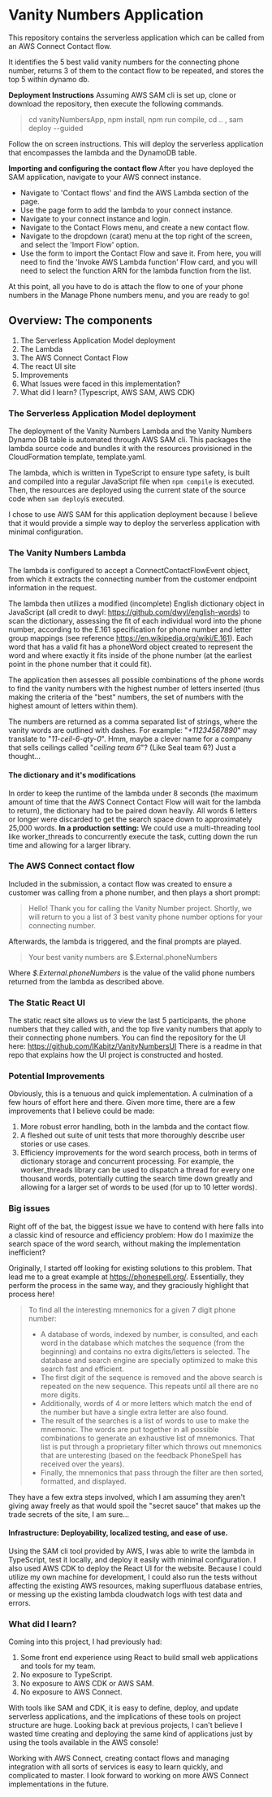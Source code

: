 # Vanity Numbers Application

This repository contains the serverless application which can be called from an AWS Connect Contact flow.

It identifies the 5 best valid vanity numbers for the connecting phone number, returns 3 of them to the contact flow to be repeated, and stores the top 5 within dynamo db.

**Deployment Instructions**
Assuming AWS SAM cli is set up, clone or download the repository, then execute the following commands.

> cd vanityNumbersApp,
> npm install,
> npm run compile,
> cd .. ,
> sam deploy --guided

Follow the on screen instructions. This will deploy the serverless application that encompasses the lambda and the DynamoDB table.

**Importing and configuring the contact flow**
After you have deployed the SAM application, navigate to your AWS connect instance.

 - Navigate to 'Contact flows' and find the AWS Lambda section of the page.
 - Use the page form to add the lambda to your connect instance.
 - Navigate to your connect instance and login.
 - Navigate to the Contact Flows menu, and create a new contact flow.
 - Navigate to the dropdown (carat) menu at the top right of the screen, and select the 'Import Flow' option.
 - Use the form to import the Contact Flow and save it.
From here, you will need to find the 'Invoke AWS Lambda function' Flow card, and you will need to select the function ARN for the lambda function from the list.

At this point, all you have to do is attach the flow to one of your phone numbers in the Manage Phone numbers menu, and you are ready to go!

  ## Overview: The components

1. The Serverless Application Model deployment
2. The Lambda
3. The AWS Connect Contact Flow
4. The react UI site
5. Improvements
6. What Issues were faced in this implementation?
8. What did I learn? (Typescript, AWS SAM, AWS CDK)

  

### The Serverless Application Model deployment
The deployment of the Vanity Numbers Lambda and the Vanity Numbers Dynamo DB table is automated through AWS SAM cli. This packages the lambda source code and bundles it with the resources provisioned in the CloudFormation template, template.yaml.

The lambda, which is written in TypeScript to ensure type safety, is built and compiled into a regular JavaScript file when `npm compile` is executed. Then, the resources are deployed using the current state of the source code when `sam deploy`is executed.

I chose to use AWS SAM for this application deployment because I believe that it would provide a simple way to deploy the serverless application with minimal configuration.


### The Vanity Numbers Lambda
The lambda is configured to accept a ConnectContactFlowEvent object, from which it extracts the connecting number from the customer endpoint information in the request.

The lambda then utilizes a modified (incomplete) English dictionary object in JavaScript (all credit to dwyl: https://github.com/dwyl/english-words) to scan the dictionary, assessing the fit of each individual word into the phone number, according to the E.161 specification for phone number and letter group mappings (see reference https://en.wikipedia.org/wiki/E.161). Each word that has a valid fit has a phoneWord object created to represent the word and where exactly it fits inside of the phone number (at the earliest point in the phone number that it could fit).

The application then assesses all possible combinations of the phone words to find the vanity numbers with the highest number of letters inserted (thus making the criteria of the "best" numbers, the set of numbers with the highest amount of letters within them).

The numbers are returned as a comma separated list of strings, where the vanity words are outlined with dashes. For example:
"*+11234567890*" may translate to "*11-ceil-6-qty-0*". 
Hmm, maybe a clever name for a company that sells ceilings called "*ceiling team 6*"? (Like Seal team 6?) Just a thought...

#### The dictionary and it's modifications
In order to keep the runtime of the lambda under 8 seconds (the maximum amount of time that the AWS Connect Contact Flow will wait for the lambda to return), the dictionary had to be paired down heavily. All words 6 letters or longer were discarded to get the search space down to approximately 25,000 words.
**In a production setting:** We could use a multi-threading tool like worker_threads to concurrently execute the task, cutting down the run time and allowing for a larger library.

### The AWS Connect contact flow
Included in the submission, a contact flow was created to ensure a customer was calling from a phone number, and then plays a short prompt:

> Hello! Thank you for calling the Vanity Number project. Shortly, we will return to you a list of 3 best vanity phone number options for your connecting number.

Afterwards, the lambda is triggered, and the final prompts are played.

> Your best vanity numbers are $.External.phoneNumbers

Where *$.External.phoneNumbers* is the value of the valid phone numbers returned from the lambda as described above.


### The Static React UI
The static react site allows us to view the last 5 participants, the phone numbers that they called with, and the top five vanity numbers that apply to their connecting phone numbers. You can find the repository for the UI here: https://github.com/IKabitz/VanityNumbersUI
There is a readme in that repo that explains how the UI project is constructed and hosted.

### Potential Improvements
Obviously, this is a tenuous and quick implementation. A culmination of a few hours of effort here and there. Given more time, there are a few improvements that I believe could be made:

 1. More robust error handling, both in the lambda and the contact flow.
 2. A fleshed out suite of unit tests that more thoroughly describe user stories or use cases.
 3. Efficiency improvements for the word search process, both in terms of dictionary storage and concurrent processing. For example, the worker_threads library can be used to dispatch a thread for every one thousand words, potentially cutting the search time down greatly and allowing for a larger set of words to be used (for up to 10 letter words).


### Big issues
Right off of the bat, the biggest issue we have to contend with here falls into a classic kind of resource and efficiency problem: How do I maximize the search space of the word search, without making the implementation inefficient?

Originally, I started off looking for existing solutions to this problem. That lead me to a great example at https://phonespell.org/. Essentially, they perform the process in the same way, and they graciously highlight that process here!

> To find all the interesting mnemonics for a given 7 digit phone number:
> 
> -   A database of words, indexed by number, is consulted, and each word in the database which matches the sequence (from the beginning)
> and contains no extra digits/letters is selected. The database and
> search engine are specially optimized to make this search fast and
> efficient.
> -   The first digit of the sequence is removed and the above search is repeated on the new sequence. This repeats until all there are no more
> digits.
> -   Additionally, words of 4 or more letters which match the end of the number but have a single extra letter are also found.
> -   The result of the searches is a list of words to use to make the mnemonic. The words are put together in all possible combinations to
> generate an exhaustive list of mnemonics. That list is put through a
> proprietary filter which throws out mnemonics that are unteresting
> (based on the feedback PhoneSpell has received over the years).
> -   Finally, the mnemonics that pass through the filter are then sorted, formatted, and displayed.


They have a few extra steps involved, which I am assuming they aren't giving away freely as that would spoil the "secret sauce" that makes up the trade secrets of the site, I am sure...


#### Infrastructure: Deployability, localized testing, and ease of use.
Using the SAM cli tool provided by AWS, I was able to write the lambda in TypeScript, test it locally, and deploy it easily with minimal configuration. I also used AWS CDK to deploy the React UI for the website. 
Because I could utilize my own machine for development, I could also run the tests without affecting the existing AWS resources, making superfluous database entries, or messing up the existing lambda cloudwatch logs with test data and errors.


### What did I learn?
Coming into this project, I had previously had:
1. Some front end experience using React to build small web applications and tools for my team.
2. No exposure to TypeScript.
3. No exposure to AWS CDK or AWS SAM.
4. No exposure to AWS Connect.

With tools like SAM and CDK, it is easy to define, deploy, and update serverless applications, and the implications of these tools on project structure are huge. Looking back at previous projects, I can't believe I wasted time creating and deploying the same kind of applications just by using the tools available in the AWS console!

Working with AWS Connect, creating contact flows and managing integration with all sorts of services is easy to learn quickly, and complicated to master. I look forward to working on more AWS Connect implementations in the future.
